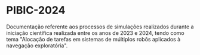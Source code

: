 # PIBIC-2024
Documentação referente aos processos de simulações realizados durante a iniciação científica realizada entre os anos de 2023 e 2024, tendo como tema "Alocação de tarefas em sistemas de múltiplos robôs aplicados à navegação exploratória".
